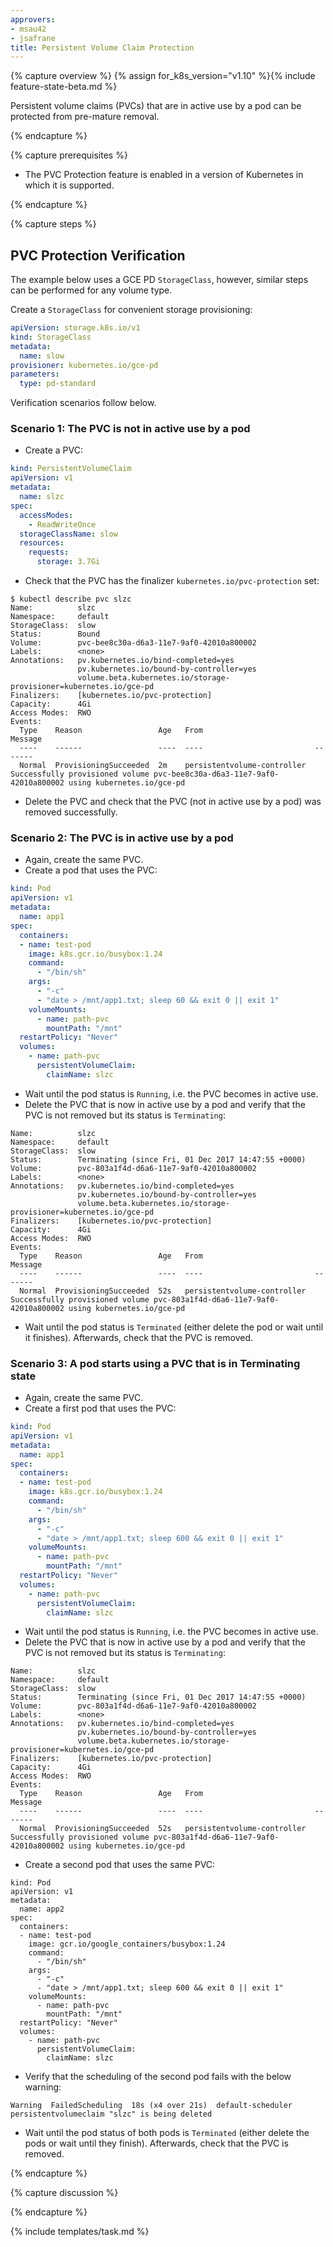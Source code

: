 ```yaml
---
approvers:
- msau42
- jsafrane
title: Persistent Volume Claim Protection
---
```


{% capture overview %}
{% assign for_k8s_version="v1.10" %}{% include feature-state-beta.md %}

Persistent volume claims (PVCs) that are in active use by a pod can be protected from pre-mature removal.

{% endcapture %}

{% capture prerequisites %}

- The PVC Protection feature is enabled in a version of Kubernetes in which it is supported.

{% endcapture %}

{% capture steps %}

## PVC Protection Verification

The example below uses a GCE PD `StorageClass`, however, similar steps can be performed for any volume type.

Create a `StorageClass` for convenient storage provisioning:
```yaml
apiVersion: storage.k8s.io/v1
kind: StorageClass
metadata:
  name: slow
provisioner: kubernetes.io/gce-pd
parameters:
  type: pd-standard
```

Verification scenarios follow below.

### Scenario 1: The PVC is not in active use by a pod

- Create a PVC:

```yaml
kind: PersistentVolumeClaim
apiVersion: v1
metadata:
  name: slzc
spec:
  accessModes:
    - ReadWriteOnce
  storageClassName: slow
  resources:
    requests:
      storage: 3.7Gi
```

- Check that the PVC has the finalizer `kubernetes.io/pvc-protection` set:
```shell
$ kubectl describe pvc slzc
Name:          slzc
Namespace:     default
StorageClass:  slow
Status:        Bound
Volume:        pvc-bee8c30a-d6a3-11e7-9af0-42010a800002
Labels:        <none>
Annotations:   pv.kubernetes.io/bind-completed=yes
               pv.kubernetes.io/bound-by-controller=yes
               volume.beta.kubernetes.io/storage-provisioner=kubernetes.io/gce-pd
Finalizers:    [kubernetes.io/pvc-protection]
Capacity:      4Gi
Access Modes:  RWO
Events:
  Type    Reason                 Age   From                         Message
  ----    ------                 ----  ----                         -------
  Normal  ProvisioningSucceeded  2m    persistentvolume-controller  Successfully provisioned volume pvc-bee8c30a-d6a3-11e7-9af0-42010a800002 using kubernetes.io/gce-pd
```

- Delete the PVC and check that the PVC (not in active use by a pod) was removed successfully.

### Scenario 2: The PVC is in active use by a pod

- Again, create the same PVC.
- Create a pod that uses the PVC:

```yaml
kind: Pod
apiVersion: v1
metadata:
  name: app1
spec:
  containers:
  - name: test-pod
    image: k8s.gcr.io/busybox:1.24
    command:
      - "/bin/sh"
    args:
      - "-c"
      - "date > /mnt/app1.txt; sleep 60 && exit 0 || exit 1"
    volumeMounts:
      - name: path-pvc
        mountPath: "/mnt"
  restartPolicy: "Never"
  volumes:
    - name: path-pvc
      persistentVolumeClaim:
        claimName: slzc
```

- Wait until the pod status is `Running`, i.e. the PVC becomes in active use.
- Delete the PVC that is now in active use by a pod and verify that the PVC is not removed but its status is `Terminating`:

```shell
Name:          slzc
Namespace:     default
StorageClass:  slow
Status:        Terminating (since Fri, 01 Dec 2017 14:47:55 +0000)
Volume:        pvc-803a1f4d-d6a6-11e7-9af0-42010a800002
Labels:        <none>
Annotations:   pv.kubernetes.io/bind-completed=yes
               pv.kubernetes.io/bound-by-controller=yes
               volume.beta.kubernetes.io/storage-provisioner=kubernetes.io/gce-pd
Finalizers:    [kubernetes.io/pvc-protection]
Capacity:      4Gi
Access Modes:  RWO
Events:
  Type    Reason                 Age   From                         Message
  ----    ------                 ----  ----                         -------
  Normal  ProvisioningSucceeded  52s   persistentvolume-controller  Successfully provisioned volume pvc-803a1f4d-d6a6-11e7-9af0-42010a800002 using kubernetes.io/gce-pd
```
-  Wait until the pod status is `Terminated` (either delete the pod or wait until it finishes). Afterwards, check that the PVC is removed.

### Scenario 3: A pod starts using a PVC that is in Terminating state

- Again, create the same PVC.
- Create a first pod that uses the PVC:

```yaml
kind: Pod
apiVersion: v1
metadata:
  name: app1
spec:
  containers:
  - name: test-pod
    image: k8s.gcr.io/busybox:1.24
    command:
      - "/bin/sh"
    args:
      - "-c"
      - "date > /mnt/app1.txt; sleep 600 && exit 0 || exit 1"
    volumeMounts:
      - name: path-pvc
        mountPath: "/mnt"
  restartPolicy: "Never"
  volumes:
    - name: path-pvc
      persistentVolumeClaim:
        claimName: slzc
```

- Wait until the pod status is `Running`, i.e. the PVC becomes in active use.
- Delete the PVC that is now in active use by a pod and verify that the PVC is not removed but its status is `Terminating`:

```shell
Name:          slzc
Namespace:     default
StorageClass:  slow
Status:        Terminating (since Fri, 01 Dec 2017 14:47:55 +0000)
Volume:        pvc-803a1f4d-d6a6-11e7-9af0-42010a800002
Labels:        <none>
Annotations:   pv.kubernetes.io/bind-completed=yes
               pv.kubernetes.io/bound-by-controller=yes
               volume.beta.kubernetes.io/storage-provisioner=kubernetes.io/gce-pd
Finalizers:    [kubernetes.io/pvc-protection]
Capacity:      4Gi
Access Modes:  RWO
Events:
  Type    Reason                 Age   From                         Message
  ----    ------                 ----  ----                         -------
  Normal  ProvisioningSucceeded  52s   persistentvolume-controller  Successfully provisioned volume pvc-803a1f4d-d6a6-11e7-9af0-42010a800002 using kubernetes.io/gce-pd
```

- Create a second pod that uses the same PVC:

```
kind: Pod
apiVersion: v1
metadata:
  name: app2
spec:
  containers:
  - name: test-pod
    image: gcr.io/google_containers/busybox:1.24
    command:
      - "/bin/sh"
    args:
      - "-c"
      - "date > /mnt/app1.txt; sleep 600 && exit 0 || exit 1"
    volumeMounts:
      - name: path-pvc
        mountPath: "/mnt"
  restartPolicy: "Never"
  volumes:
    - name: path-pvc
      persistentVolumeClaim:
        claimName: slzc
```

- Verify that the scheduling of the second pod fails with the below warning:

```
Warning  FailedScheduling  18s (x4 over 21s)  default-scheduler  persistentvolumeclaim "slzc" is being deleted
```

-  Wait until the pod status of both pods is `Terminated` (either delete the pods or wait until they finish). Afterwards, check that the PVC is removed.

{% endcapture %}

{% capture discussion %}


{% endcapture %}

{% include templates/task.md %}
